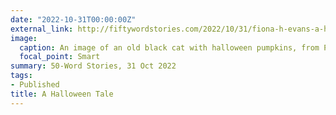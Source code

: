 ```yaml
---
date: "2022-10-31T00:00:00Z"
external_link: http://fiftywordstories.com/2022/10/31/fiona-h-evans-a-halloween-tale/
image:
  caption: An image of an old black cat with halloween pumpkins, from Pixabay by Anja (cocoparisienne).
  focal_point: Smart
summary: 50-Word Stories, 31 Oct 2022
tags:
- Published
title: A Halloween Tale
---
```

<!--
Image by <a href="https://pixabay.com/users/cocoparisienne-127419/?utm_source=link-attribution&amp;utm_medium=referral&amp;utm_campaign=image&amp;utm_content=1635770">Anja-#pray for ukraine# #helping hands# stop the war</a> from <a href="https://pixabay.com//?utm_source=link-attribution&amp;utm_medium=referral&amp;utm_campaign=image&amp;utm_content=1635770">Pixabay</a>
-->